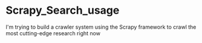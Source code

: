 # Scrapy_Search_usage
I'm trying to build a crawler system using the Scrapy framework to crawl the most cutting-edge research right now
